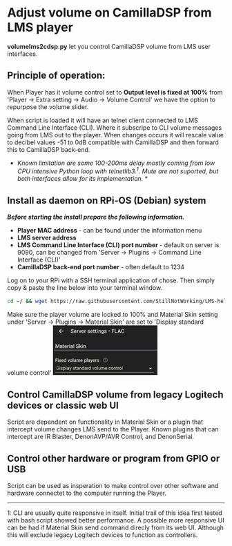 # Adjust volume on CamillaDSP from LMS player
**volumelms2cdsp.py** let you control CamillaDSP volume from LMS user interfaces.

## Principle of operation:
When Player has it volume control set to **Output level is fixed at 100%** from 'Player -> Extra setting -> Audio -> Volume Control' we have the option to repurpose the volume slider.

When script is loaded it will have an telnet client connected to LMS Command Line Interface (CLI). Where it subscripe to CLI volume messages going from LMS out to the player. When changes occurs it will rescale value to decibel values -51 to 0dB compatible with CamillaDSP and then forward this to CamillaDSP back-end.
* *Known limitation are some 100-200ms delay mostly coming from low CPU intensive Python loop with telnetlib3.<sup>1</sup>. Mute are not suported, but both interfaces allow for its implementation.* *

## Install as daemon on RPi-OS (Debian) system
***Before starting the install prepare the following information.***
+ **Player MAC address** - can be found under the information menu
+ **LMS server address**
+ **LMS Command Line Interface (CLI) port number** - default on server is 9090, can be changed from 'Server -> Plugins -> Command Line Interface (CLI)'
+ **CamillaDSP back-end port number** - often default to 1234
 
Log on to your RPi with a SSH terminal application of chose. Then simply copy & paste the line below into your terminal window.

```bash
cd ~/ && wget https://raw.githubusercontent.com/StillNotWorking/LMS-helper-script/main/camilladsp/volume_from_lms/installvolumelms2cdsp.sh && bash ./installvolumelms2cdsp.sh

```
Make sure the player volume are locked to 100% and Material Skin setting under 'Server -> Plugins -> Material Skin' are set to 'Display standard volume control'
<img src="mssetting.jpg" style="width:48%">

## Control CamillaDSP volume from legacy Logitech devices or classic web UI
Script are dependent on functionality in Material Skin or a plugin that intercept volume changes LMS send to the Player. Known plugins that can intercept are IR Blaster, DenonAVP/AVR Control, and DenonSerial.

## Control other hardware or program from GPIO or USB
Script can be used as insperation to make control over other software and hardware connectet to the computer running the Player.

--------------------------------------------------------------------
1: CLI are usually quite responsive in itself. Initial trail of this idea first tested with bash script showed better performance. A possible more responsive UI can be had if Material Skin send command direcly from its web UI. Although this will exclude legacy Logitech devices to function as controllers.